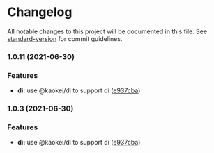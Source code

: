 # Changelog

All notable changes to this project will be documented in this file. See [standard-version](https://github.com/conventional-changelog/standard-version) for commit guidelines.

### 1.0.11 (2021-06-30)


### Features

* **di:** use @kaokei/di to support di ([e937cba](https://github.com/kaokei/use-vue-service/commit/e937cba4379ec87a3b139a6132509b5216409c09))

### 1.0.3 (2021-06-30)


### Features

* **di:** use @kaokei/di to support di ([e937cba](https://github.com/kaokei/use-vue-service/commit/e937cba4379ec87a3b139a6132509b5216409c09))
